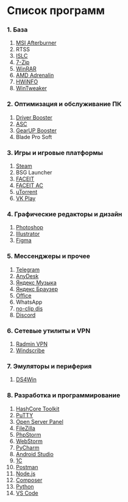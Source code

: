 # Список программ

### **1. База**  
1. [MSI Afterburner](https://ru.msi.com/Landing/afterburner/graphics-cards)  
2. RTSS  
3. [ISLC](https://www.wagnardsoft.com/forums/viewtopic.php?t=1256)
4. [7-Zip](https://www.7-zip.org/)
5. [WinRAR](https://www.win-rar.com/start.html?&L=4)
6. [AMD Adrenalin](https://www.amd.com/en/support/downloads/drivers.html/graphics/radeon-rx/radeon-rx-6000-series/amd-radeon-rx-6600.html)
7. [HWiNFO](https://www.hwinfo.com/)
8. [WinTweaker](https://www.softportal.com/software-45430-win-10-tweaker.html)

### **2. Оптимизация и обслуживание ПК**  
1. [Driver Booster](https://1progs.ru/iobit-driver-booster-pro/)  
2. [ASC](https://1progs.ru/advanced-systemcare-pro/)  
3. [GearUP Booster](https://www.gearupbooster.com/)  
4. Blade Pro Soft  

### **3. Игры и игровые платформы**  
1. [Steam](https://store.steampowered.com/about/)   
2. BSG Launcher 
3. [FACEIT]()
4. [FACEIT AC]()  
5. [uTorrent]()
6. [VK Play]()  

### **4. Графические редакторы и дизайн**  
1. [Photoshop]()  
2. [Illustrator]()
3. [Figma]()  

### **5. Мессенджеры и прочее**  
1. [Telegram]()  
2. [AnyDesk]()  
3. [Яндекс Музыка]()
4. [Яндекс Браузер]()
5. [Office]()
6. WhatsApp
7. [no-clip dis]()
8. [Discord]()  

### **6. Сетевые утилиты и VPN**  
1. [Radmin VPN]()  
2. [Windscribe]()  

### **7. Эмуляторы и периферия**  
1. [DS4Win]()  

### **8. Разработка и программирование**  
1. [HashCore Toolkit]()  
2. [PuTTY]()  
3. [Open Server Panel]()  
4. [FileZilla]()  
5. [PhpStorm]()  
6. [WebStorm]()  
7. [PyCharm]()  
8. [Android Studio]()  
9. [1C]()
10. [Postman]()
11. [Node.js]()
12. [Composer]()
13. [Python]()
14. [VS Code]()
